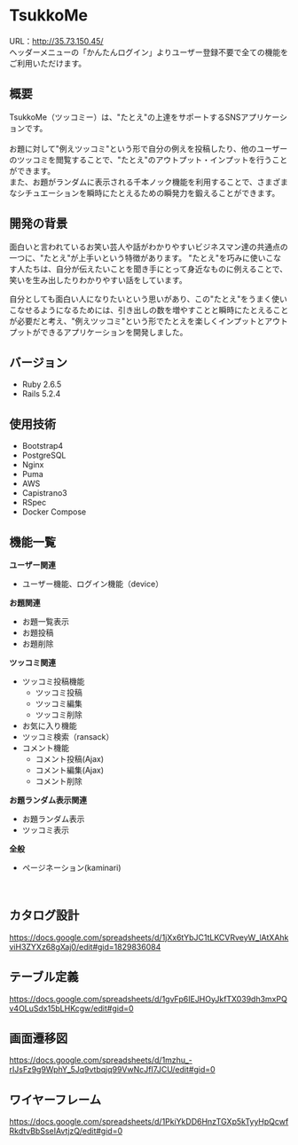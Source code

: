 # TsukkoMe
URL：http://35.73.150.45/<br>
ヘッダーメニューの「かんたんログイン」よりユーザー登録不要で全ての機能をご利用いただけます。<br>

## 概要
TsukkoMe（ツッコミー）は、"たとえ"の上達をサポートするSNSアプリケーションです。<br>
<br>
お題に対して"例えツッコミ"という形で自分の例えを投稿したり、他のユーザーのツッコミを閲覧することで、"たとえ"のアウトプット・インプットを行うことができます。<br>
また、お題がランダムに表示される千本ノック機能を利用することで、さまざまなシチュエーションを瞬時にたとえるための瞬発力を鍛えることができます。<br>
<!-- TsukkoMeの主な特徴は以下です。<br>
  * 例えのインプット
    * ツッコミ一覧で他ユーザーの投稿を閲覧でき、例えのバリエーションを増やすことができます。
    * 同じお題に対して他ユーザーも投稿するため、どの表現が適切なのか、例えの精度を向上させることができます。
  * 例えのアウトプット
    * お題に対して例えツッコミを投稿することで、自分の例えをアウトプットできます。
    * お題ランダム表示機能（千本ノック機能）で、様々なお題に対してツッコむことで例えを定着させます。
<br> -->

## 開発の背景
面白いと言われているお笑い芸人や話がわかりやすいビジネスマン達の共通点の一つに、"たとえ"が上手いという特徴があります。
"たとえ"を巧みに使いこなす人たちは、自分が伝えたいことを聞き手にとって身近なものに例えることで、笑いを生み出したりわかりやすい話をしています。

自分としても面白い人になりたいという思いがあり、この"たとえ"をうまく使いこなせるようになるためには、引き出しの数を増やすことと瞬時にたとえることが必要だと考え、"例えツッコミ"という形でたとえを楽しくインプットとアウトプットができるアプリケーションを開発しました。<br>

## バージョン
* Ruby 2.6.5<br>
* Rails 5.2.4<br>

## 使用技術
* Bootstrap4
* PostgreSQL
* Nginx
* Puma
* AWS
* Capistrano3
* RSpec
* Docker Compose

## 機能一覧
**ユーザー関連**
- ユーザー機能、ログイン機能（device）

**お題関連**
* お題一覧表示
* お題投稿
* お題削除

**ツッコミ関連**
* ツッコミ投稿機能
  * ツッコミ投稿
  * ツッコミ編集
  * ツッコミ削除
* お気に入り機能
* ツッコミ検索（ransack）
* コメント機能
  * コメント投稿(Ajax)
  * コメント編集(Ajax)
  * コメント削除

**お題ランダム表示関連**
* お題ランダム表示
* ツッコミ表示

**全般**
* ページネーション(kaminari)
<br>

## カタログ設計
https://docs.google.com/spreadsheets/d/1jXx6tYbJC1tLKCVRveyW_lAtXAhkviH3ZYXz68gXaj0/edit#gid=1829836084
<br>

## テーブル定義
https://docs.google.com/spreadsheets/d/1gvFp6IEJHOyJkfTX039dh3mxPQv4OLuSdx15bLHKcgw/edit#gid=0
<br>

## 画面遷移図
https://docs.google.com/spreadsheets/d/1mzhu_-rIJsFz9g9WphY_5Jq9vtbqjq99VwNcJfI7JCU/edit#gid=0
<br>

## ワイヤーフレーム
https://docs.google.com/spreadsheets/d/1PkiYkDD6HnzTGXp5kTyyHpQcwfRkdtvBbSseIAvtjzQ/edit#gid=0
<br>
